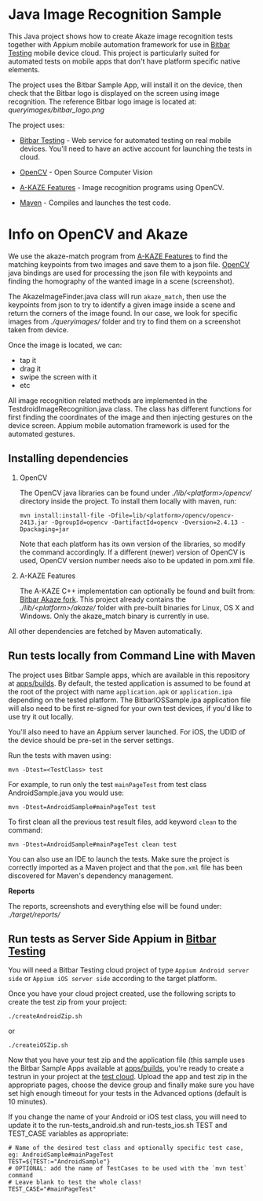 # Java Image Recognition Sample

This Java project shows how to create Akaze image recognition tests together with Appium mobile automation framework for use in [Bitbar Testing](http://bitbar.com/testing) mobile device cloud. This project is particularly suited for automated tests on mobile apps that don't have platform specific native elements.

The project uses the Bitbar Sample App, will install it on the device, then check that the Bitbar logo is displayed on the screen using image recognition. The reference Bitbar logo image is located at: *queryimages/bitbar_logo.png*

The project uses:

- [Bitbar Testing](http://bitbar.com/testing) - Web service for automated testing on
  real mobile devices. You'll need to have an active account for launching the tests in cloud.

- [OpenCV](http://opencv.org/) - Open Source Computer Vision

- [A-KAZE Features](https://github.com/bitbar/akaze) - Image recognition programs using OpenCV.

- [Maven](https://maven.apache.org/) - Compiles and launches the test code.

# Info on OpenCV and Akaze

We use the akaze-match program from [A-KAZE Features](https://github.com/pablofdezalc/akaze) to find the matching keypoints from two images and save them to a json file. [OpenCV](http://opencv.org/) java bindings are used for processing the json file with keypoints and finding the homography of the wanted image in a scene (screenshot).

The AkazeImageFinder.java class will run `akaze_match`, then use the keypoints from json to try to identify a given image inside a scene and return the corners of the image found. In our case, we look for specific images from *./queryimages/* folder and try to find them on a screenshot taken from device.

Once the image is located, we can:

- tap it
- drag it
- swipe the screen with it
- etc

All image recognition related methods are implemented in the TestdroidImageRecognition.java class. The class has different functions for first finding the coordinates of the image and then injecting gestures on the device screen. Appium mobile automation framework is used for the automated gestures.

## Installing dependencies

1. OpenCV

   The OpenCV java libraries can be found under *./lib/\<platform\>/opencv/* directory
   inside the project. To install them locally with maven, run:

       mvn install:install-file -Dfile=lib/<platform>/opencv/opencv-2413.jar -DgroupId=opencv -DartifactId=opencv -Dversion=2.4.13 -Dpackaging=jar

   Note that each platform has its own version of the libraries, so modify the command accordingly. If a different (newer) version of OpenCV is used, OpenCV version number needs also to be updated in pom.xml file.

2. A-KAZE Features

   The A-KAZE C++ implementation can optionally be found and built from: [Bitbar Akaze fork](https://github.com/bitbar/akaze). This project already contains the *./lib/\<platform\>/akaze/* folder with pre-built binaries for Linux, OS X and Windows. Only the akaze_match binary is currently in use.

   
All other dependencies are fetched by Maven automatically.


## Run tests locally from Command Line with Maven

The project uses Bitbar Sample apps, which are available in this repository at [apps/builds](https://github.com/bitbar/testdroid-samples/tree/master/apps/builds). By default, the tested application is assumed to be found at the root of the project with name `application.apk` or `application.ipa` depending on the tested platform. The BitbarIOSSample.ipa application file will also need to be first re-signed for your own test devices, if you'd like to use try it out locally.

You'll also need to have an Appium server launched. For iOS, the UDID of the device should be pre-set in the server settings.

Run the tests with maven using:

    mvn -Dtest=<TestClass> test

For example, to run only the test `mainPageTest` from test class AndroidSample.java you would use:

    mvn -Dtest=AndroidSample#mainPageTest test

To first clean all the previous test result files, add keyword `clean` to the command:

    mvn -Dtest=AndroidSample#mainPageTest clean test
    
You can also use an IDE to launch the tests. Make sure the project is correctly imported as a Maven project and that the `pom.xml` file has been discovered for Maven's dependency management.

**Reports**

The reports, screenshots and everything else will be found under:
*./target/reports/*

## Run tests as Server Side Appium in [Bitbar Testing](http://bitbar.com/testing)

You will need a Bitbar Testing cloud project of type `Appium Android server side` or `Appium iOS server side` according to the target platform.

Once you have your cloud project created, use the following scripts to create the test zip from your project:

    ./createAndroidZip.sh
or

    ./createiOSZip.sh

Now that you have your test zip and the application file (this sample uses the Bitbar Sample Apps available at [apps/builds](https://github.com/bitbar/testdroid-samples/tree/master/apps/builds), you're ready to create a testrun in your project at the [test cloud](https://cloud.testdroid.com). Upload the app and test zip in the appropriate pages, choose the device group and finally make sure you have set high enough timeout for your tests in the Advanced options (default is 10 minutes).

If you change the name of your Android or iOS test class, you will need to update it to the run-tests_android.sh and run-tests_ios.sh TEST and TEST_CASE variables as appropriate:

    # Name of the desired test class and optionally specific test case, eg: AndroidSample#mainPageTest
    TEST=${TEST:="AndroidSample"}
    # OPTIONAL: add the name of TestCases to be used with the `mvn test` command
    # Leave blank to test the whole class!
    TEST_CASE="#mainPageTest"